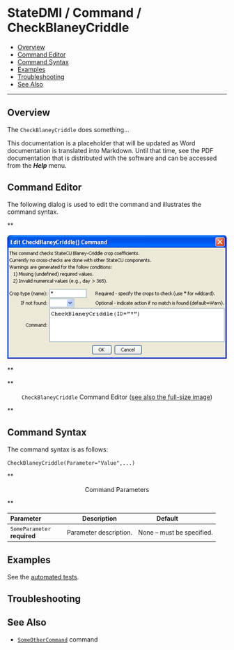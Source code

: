 # StateDMI / Command / CheckBlaneyCriddle #

* [Overview](#overview)
* [Command Editor](#command-editor)
* [Command Syntax](#command-syntax)
* [Examples](#examples)
* [Troubleshooting](#troubleshooting)
* [See Also](#see-also)

-------------------------

## Overview ##

The `CheckBlaneyCriddle` does something...

This documentation is a placeholder that will be updated as Word documentation is translated into Markdown.
Until that time, see the PDF documentation that is distributed with the software and can be accessed
from the ***Help*** menu.

## Command Editor ##

The following dialog is used to edit the command and illustrates the command syntax.

**<p style="text-align: center;">
![CheckBlaneyCriddle](CheckBlaneyCriddle.png)
</p>**

**<p style="text-align: center;">
`CheckBlaneyCriddle` Command Editor (<a href="../CheckBlaneyCriddle.png">see also the full-size image</a>)
</p>**

## Command Syntax ##

The command syntax is as follows:

```text
CheckBlaneyCriddle(Parameter="Value",...)
```
**<p style="text-align: center;">
Command Parameters
</p>**

| **Parameter**&nbsp;&nbsp;&nbsp;&nbsp;&nbsp;&nbsp;&nbsp;&nbsp;&nbsp;&nbsp;&nbsp;&nbsp; | **Description** | **Default**&nbsp;&nbsp;&nbsp;&nbsp;&nbsp;&nbsp;&nbsp;&nbsp;&nbsp;&nbsp; |
| --------------|-----------------|----------------- |
|`SomeParameter`<br>**required**|Parameter description.|None – must be specified.|

## Examples ##

See the [automated tests](https://github.com/OpenCDSS/cdss-app-statedmi-test/tree/master/test/regression/commands/CheckBlaneyCriddle).

## Troubleshooting ##

## See Also ##

* [`SomeOtherCommand`](../SomeOtherCommand/SomeOtherCommand) command
